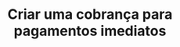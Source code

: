 ---
title: Criar uma cobrança para pagamentos imediatos
api:
  file: Order.json
  operationId: post_order
hidden: false
---